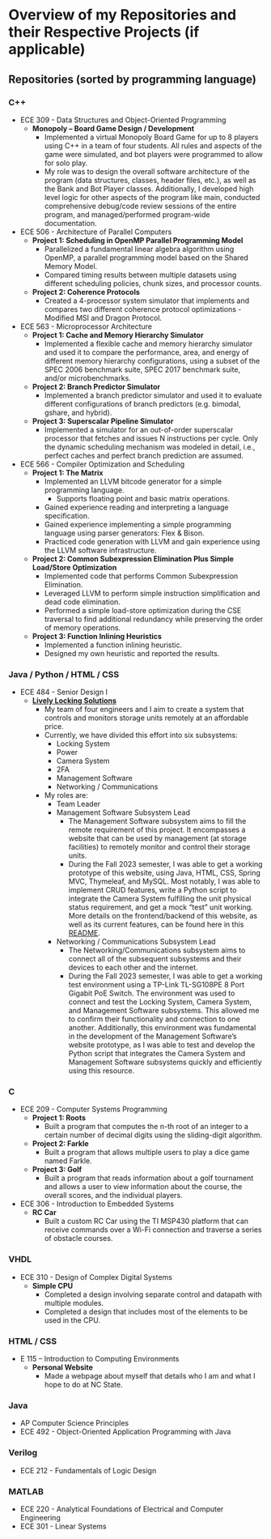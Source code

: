 # Overview of my Repositories and their Respective Projects (if applicable)

## Repositories (sorted by programming language)

### C++
* ECE 309 - Data Structures and Object-Oriented Programming
  * <b> Monopoly – Board Game Design / Development </b>
    * Implemented a virtual Monopoly Board Game for up to 8 players using C++ in a team of four students. All rules and aspects of the game were simulated, and bot players were programmed to allow for solo play.
    * My role was to design the overall software architecture of the program (data structures, classes, header files, etc.), as well as the Bank and Bot 
      Player classes. Additionally, I developed high level logic for other aspects of the program like main, conducted comprehensive debug/code review sessions of the entire program, and managed/performed program-wide documentation.
* ECE 506 - Architecture of Parallel Computers
  * <b> Project 1: Scheduling in OpenMP Parallel Programming Model </b>
    *  Parallelized a fundamental linear algebra algorithm using OpenMP, a parallel programming model based on the Shared Memory Model.
    *  Compared timing results between multiple datasets using different scheduling policies, chunk sizes, and processor counts.
  * <b> Project 2: Coherence Protocols </b>
    * Created a 4-processor system simulator that implements and compares two different coherence protocol optimizations - Modified MSI and Dragon Protocol.
* ECE 563 - Microprocessor Architecture
  * <b> Project 1: Cache and Memory Hierarchy Simulator </b>
    * Implemented a flexible cache and memory hierarchy simulator and used it to compare the performance, area, and energy of different memory hierarchy configurations, using a subset of the SPEC 2006 benchmark suite, SPEC 2017 benchmark suite, and/or microbenchmarks.
  * <b> Project 2: Branch Predictor Simulator </b>
    * Implemented a branch predictor simulator and used it to evaluate different configurations of branch predictors (e.g. bimodal, gshare, and hybrid).
  * <b> Project 3: Superscalar Pipeline Simulator </b>
    * Implemented a simulator for an out-of-order superscalar processor that fetches and issues N instructions per cycle. Only the dynamic scheduling mechanism was modeled in detail, i.e., perfect caches and perfect branch prediction are assumed.
* ECE 566 - Compiler Optimization and Scheduling
  * <b> Project 1: The Matrix </b>
    * Implemented an LLVM bitcode generator for a simple programming language.
      * Supports floating point and basic matrix operations.
    * Gained experience reading and interpreting a language specification.
    * Gained experience implementing a simple programming language using parser generators: Flex & Bison.
    * Practiced code generation with LLVM and gain experience using the LLVM software infrastructure.
  * <b> Project 2: Common Subexpression Elimination Plus Simple Load/Store Optimization </b>
    * Implemented code that performs Common Subexpression Elimination.
    * Leveraged LLVM to perform simple instruction simplification and dead code elimination.
    * Performed a simple load-store optimization during the CSE traversal to find additional redundancy while preserving the order of memory operations.
  * <b> Project 3: Function Inlining Heuristics </b>
    * Implemented a function inlining heuristic.
    * Designed my own heuristic and reported the results.
### Java / Python / HTML / CSS
* ECE 484 - Senior Design I
  * <b> [Lively Locking Solutions](https://sites.google.com/ncsu.edu/ece-sd-project-pages-fall-23/project-53-lively-locking-solutions?authuser=0) </b>
    * My team of four engineers and I aim to create a system that controls and monitors storage units remotely at an affordable price.
    * Currently, we have divided this effort into six subsystems:
      * Locking System
      * Power
      * Camera System
      * 2FA
      * Management Software
      * Networking / Communications
    * My roles are:
      * Team Leader
      * Management Software Subsystem Lead
        * The Management Software subsystem aims to fill the remote requirement of this project. It encompasses a website that can be used by management (at storage facilities) to remotely monitor and control their storage units.
        * During the Fall 2023 semester, I was able to get a working prototype of this website, using Java, HTML, CSS, Spring MVC, Thymeleaf, and MySQL. Most notably, I was able to implement CRUD features, write a Python script to integrate the Camera System fulfilling the unit physical status requirement, and get a mock “test” unit working. More details on 
          the frontend/backend of this website, as well as its current features, can be found here in this [README](https://drive.google.com/file/d/1-WCKKwhsjLGRxM0DZmKxcpWUT_jx5IHf/view?usp=sharing).
      * Networking / Communications Subsystem Lead
        * The Networking/Communications subsystem aims to connect all of the subsequent subsystems and their devices to each other and the internet.
        * During the Fall 2023 semester, I was able to get a working test environment using a TP-Link TL-SG108PE 8 Port Gigabit PoE Switch. The environment was used to connect and test the Locking System, Camera System, and Management Software subsystems. This allowed me to confirm their functionality and connection to one another. Additionally, this 
          environment was fundamental in the development of the Management Software’s website prototype, as I was able to test and develop the Python script that integrates the Camera System and Management Software subsystems quickly and efficiently using this resource.
### C
* ECE 209 - Computer Systems Programming
  * <b> Project 1: Roots </b>
    * Built a program that computes the n-th root of an integer to a certain number of decimal digits using the sliding-digit algorithm.
  * <b> Project 2: Farkle </b>
    * Built a program that allows multiple users to play a dice game named Farkle.
  * <b> Project 3: Golf </b>
    * Built a program that reads information about a golf tournament and allows a user to view information about the course, the overall scores, and the individual players.
* ECE 306 - Introduction to Embedded Systems
    * <b> RC Car </b>
      * Built a custom RC Car using the TI MSP430 platform that can receive commands over a Wi-Fi connection and traverse a series of obstacle courses.
### VHDL
* ECE 310 - Design of Complex Digital Systems
  * <b> Simple CPU </b>
    * Completed a design involving separate control and datapath with multiple modules.
    * Completed a design that includes most of the elements to be used in the CPU.
### HTML / CSS
* E 115 – Introduction to Computing Environments
  * <b> Personal Website </b>
    * Made a webpage about myself that details who I am and what I hope to do at NC State.
### Java
* AP Computer Science Principles
* ECE 492 - Object-Oriented Application Programming with Java
### Verilog
* ECE 212 - Fundamentals of Logic Design
### MATLAB
* ECE 220 - Analytical Foundations of Electrical and Computer Engineering
* ECE 301 - Linear Systems











